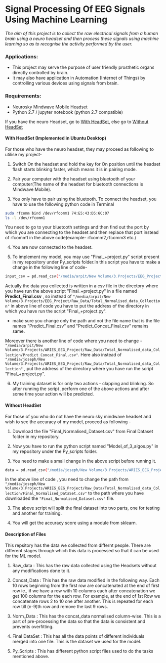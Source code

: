 # Signal Processing Of EEG Signals Using Machine Learning

_The aim of this project is to collect the raw electrical signals from a human brain using a neuro headset and then process these signals using machine learning so as to recognise the activity performed by the user._

### Applications:

- This project may serve the purpose of user friendly prosthetic organs directly controlled by brain.
- It may also have application in Automation (Internet of Things) by controlling various devices using signals from brain.

### Requirements:

- Neurosky Mindwave Mobile Headset
- Python 2.7 / jupyter notebook (python 2.7 compatible)

If you have the neuro Headset, go to [With HeadSet](#with-headset), else go to [Without HeadSet](#without-headset)



#### With HeadSet (Implemented in Ubuntu Desktop)

For those who have the neuro headset, they may proceed as following to utilise my project-

1. Switch On the headset and hold the key for On position until the headset flash starts blinking faster, which means it is in pairing mode.

2. Pair your computer with the headset using bluetooth of your computer(The name of the headset for bluetooth connections is Mindwave Mobile).

3. You only have to pair using the bluetooth. To connect the headset, you have to use the following python code in Terminal

``` bash
sudo rfcomm bind /dev/rfcomm1 74:E5:43:D5:6C:07
ls -l /dev/rfcomm1
```

You need to go to your bluetooth settings and then find out the port by which you are connecting to the headset and then replace that port instead of rfcomm1 in the above code(example- rfcomm2,rfcomm3 etc.)

4. You are now connected to the headset.

5. To implement my model, you may use "Final_+project.py" script present in my repository under Py_scripts folder.In this script you have to make a change in the following line of code-
``` bash
input_csv = pd.read_csv("/media/arpit/New Volume/3.Projects/EEG_Project/Raw_Data/Total_Normalised_data_Collection/Predict_Final.csv")
```
Actually the data you collected is written in a csv file in the directory where you have run the above script "Final_+project.py" in a file named **Predict_Final.csv** , so instead of  ` "/media/arpit/New Volume/3.Projects/EEG_Project/Raw_Data/Total_Normalised_data_Collection" ` in above line of code you have to put the address of the directory in which you have run the script "Final_+project.py".

- make sure you change only the path and not the file name that is the file names "Predict_Final.csv" and "Predict_Concat_Final.csv" remains same.

Moreover there is another line of code where you need to change - `"/media/arpit/New Volume/3.Projects/ARIES_EEG_Project/Raw_Data/Total_Normalised_data_Collection/Predict_Concat_Final.csv"`. Here also instead of `"/media/joseph/New Volume/3.Projects/ARIES_EEG_Project/Raw_Data/Total_Normalised_data_Collection"` , put the address of the directory where you have run the script "Final_+project.py".

6. My training dataset is for only two actions - clapping and blinking. So after running the script ,perform one of the above actions and after some time your action will be predicted.

#### Without HeadSet

For those of you who do not have the neuro sky mindwave headset and wish to see the accuracy of my model, proceed as following -

1. Download the file "Final_Normalised_Dataset.csv" from Final Dataset folder in my repository.

2. Now you have to run the python script named "Model_of_3_algos.py" in my repository under the Py_scripts folder.

3. You need to make a small change in the above script before running it.

``` bash
data = pd.read_csv("/media/joseph/New Volume/3.Projects/ARIES_EEG_Project/Raw_Data/Total_Normalised_data_Collection/Final_Normalised_DataSet.csv")
```

In the above line of code , you need to change the path from `"/media/joseph/New Volume/3.Projects/ARIES_EEG_Project/Raw_Data/Total_Normalised_data_Collection/Final_Normalised_DataSet.csv"` to the path where you have downloaded the `"Final_Normalised_Dataset.csv"` file.

3. The above script will split the final dataset into two parts, one for testing and another for training.

4. You will get the accuracy score using a module from sklearn.


#### Description of Files

This repsitory has the data we collected from differnt people. There are different stages through which this data is 
processed so that it can be used for the ML model.

1. Raw_data :
This has the raw data collected using the Headsets without any modifications done to it.

2. Concat_Data :
This has the raw data modified in the following way. Each 10 rows beginning from the first row are concatenated at the end of first row ie., if we have a row with 10 columns each after concatenation we get 100 columns for the each row.
For example, at the end of 1st Row we concatenate rows 2 to 10 one after another. This is repeated for each row till (n-9)th row and remove the last 9 rows.

3. Norm_Data :
This has the concat_data normalised column-wise. This is a part of pre-processing the data so that the data is consistent and prevents overfitting.

4. Final DataSet :
This has all the data points of different individuals merged into one file. This is the dataset we used for the model.

5. Py_Scripts :
This has different python script files used to do the tasks mentioned above.